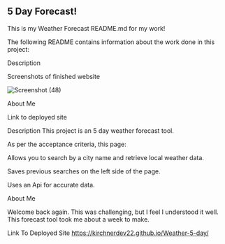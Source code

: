 ## 5 Day Forecast!

This is my Weather Forecast README.md for my work!

The following README contains information about the work done in this project:

Description

Screenshots of finished website

![Screenshot (48)](https://user-images.githubusercontent.com/114694410/203212708-973e665e-3bd8-46f8-bbd6-3519e66e5b70.png)

About Me

Link to deployed site

Description
This project is an 5 day weather forecast tool.

As per the acceptance criteria, this page:

Allows you to search by a city name and retrieve local weather data.

Saves previous searches on the left side of the page.

Uses an Api for accurate data.

About Me

Welcome back again. This was challenging, but I feel I understood it well. This forecast tool took me about a week to make.

Link To Deployed Site
https://kirchnerdev22.github.io/Weather-5-day/
